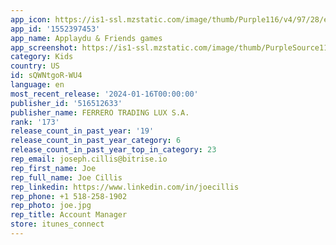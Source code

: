 ```yaml
---
app_icon: https://is1-ssl.mzstatic.com/image/thumb/Purple116/v4/97/28/e4/9728e4ed-f622-f696-c523-33acfe3934e1/AppIcon-1x_U007emarketing-0-7-0-85-220.png/1024x1024bb.png
app_id: '1552397453'
app_name: Applaydu & Friends games
app_screenshot: https://is1-ssl.mzstatic.com/image/thumb/PurpleSource116/v4/20/cb/7d/20cb7db1-277c-6069-bb1b-25a3ec6889dd/b69cc8f3-33d0-4a40-8aaf-b39aa0b9be59_AAF_S4_Screenshot-1_2778x1284.png/2778x1284bb.png
category: Kids
country: US
id: sQWNtgoR-WU4
language: en
most_recent_release: '2024-01-16T00:00:00'
publisher_id: '516512633'
publisher_name: FERRERO TRADING LUX S.A.
rank: '173'
release_count_in_past_year: '19'
release_count_in_past_year_category: 6
release_count_in_past_year_top_in_category: 23
rep_email: joseph.cillis@bitrise.io
rep_first_name: Joe
rep_full_name: Joe Cillis
rep_linkedin: https://www.linkedin.com/in/joecillis
rep_phone: +1 518-258-1902
rep_photo: joe.jpg
rep_title: Account Manager
store: itunes_connect
---
```

